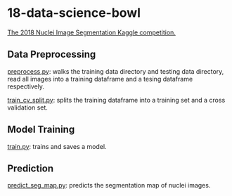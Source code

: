 # 18-data-science-bowl
[The 2018 Nuclei Image Segmentation Kaggle competition.](https://www.kaggle.com/c/data-science-bowl-2018/)

## Data Preprocessing 
[preprocess.py](preprocess.py): walks the training data directory and testing data directory, read all images into
 a training dataframe and a tesing dataframe respectively.
 
 [train_cv_split.py](train_cv_split.py): splits the training dataframe into a training set and a cross validation set.

## Model Training 
[train.py](train.py): trains and saves a model.

## Prediction
[predict_seg_map.py](predict_seg_map.py): predicts the segmentation map of nuclei images. 
